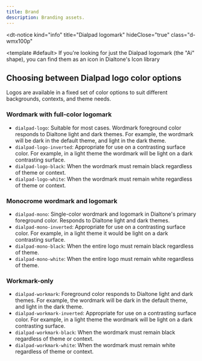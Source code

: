 ```yaml
---
title: Brand
description: Branding assets.
---
```


<dt-notice
  kind="info"
  title="Dialpad logomark"
  hideClose="true"
  class="d-wmx100p"
>
  <template #default>
    If you're looking for just the Dialpad logomark (the "Ai" shape), you can find them as an icon in <router-link class="d-link d-link--muted" :to="{ path: '/design/icons', query: { search: 'dialpad-ai' } }" target="_blank">Dialtone's Icon library</router-link>
  </template>
</dt-notice>

<icons illustration kind="brand-logos" size="large"></icons>

## Choosing between Dialpad logo color options

<!-- This is temporary, and should be replaced in a more visual nature — possibly as part of the would-be Brand section. -->

Logos are available in a fixed set of color options to suit different backgrounds, contexts, and theme needs.

### Wordmark with full-color logomark

* `dialpad-logo`: Suitable for most cases. Wordmark foreground color responds to Dialtone light and dark themes. For example, the wordmark will be dark in the default theme, and light in the dark theme.
* `dialpad-logo-inverted`: Appropriate for use on a contrasting surface color. For example, in a light theme the wordmark will be light on a dark contrasting surface.
* `dialpad-logo-black`: When the wordmark must remain black regardless of theme or context.
* `dialpad-logo-white`: When the wordmark must remain white regardless of theme or context.

### Monocrome wordmark and logomark

* `dialpad-mono`: Single-color wordmark and logomark in Dialtone's primary foreground color. Responds to Dialtone light and dark themes.
* `dialpad-mono-inverted`: Appropriate for use on a contrasting surface color. For example, in a light theme it would be light on a dark contrasting surface.
* `dialpad-mono-black`: When the entire logo must remain black regardless of theme.
* `dialpad-mono-white`: When the entire logo must remain white regardless of theme.

### Workmark-only

* `dialpad-workmark`: Foreground color responds to Dialtone light and dark themes. For example, the wordmark will be dark in the default theme, and light in the dark theme.
* `dialpad-workmark-inverted`: Appropriate for use on a contrasting surface color. For example, in a light theme the wordmark will be light on a dark contrasting surface.
* `dialpad-workmark-black`: When the wordmark must remain black regardless of theme or context.
* `dialpad-workmark-white`: When the wordmark must remain white regardless of theme or context.

<script setup>
// import { useRouter } from 'vue-router';

// const router = useRouter();

// router.push({ name: 'icons', path: '/design/icons' });

</script>
